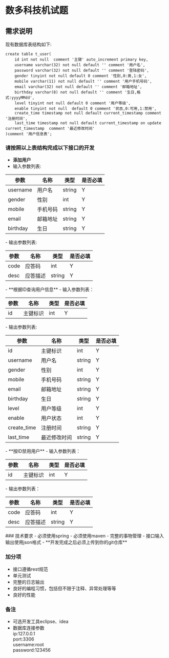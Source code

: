 # 数多科技机试题
## 需求说明
现有数据库表结构如下:
```
create table t_user(
    id int not null  comment '主键' auto_increment primary key,
    username varchar(32) not null default '' comment '用户名',
    password varchar(32) not null default '' comment '登陆密码',
    gender tinyint not null default 0 comment '性别,0:男,1:女',
    mobile varchar(11) not null default '' comment '用户手机号码',
    email varchar(32) not null default '' comment '邮箱地址',
    birthday varchar(8) not null default '' comment '生日,格式:yyyyMMdd',
    level tinyint not null default 0 comment '用户等级',
    enable tinyint not null  default 0 comment '状态,0:可用,1:禁用',
    create_time timestamp not null default current_timestamp comment '注册时间',
    last_time timestamp not null default current_timestamp on update current_timestamp  comment '最近修改时间'
)comment '用户信息表';
```
### 请按照以上表结构完成以下接口的开发
- **添加用户**
 - 输入参数列表:
<table>
    <thead>
        <tr>
            <th>参数</th>
            <th>名称</th>
            <th>类型</th>
            <th>是否必填</th>
        </tr>
    </thead>
    <tbody>
        <tr>
            <td>username</td>
            <td>用户名</td>
            <td>string</td>
            <td>Y</td>
        </tr>
        <tr>
            <td>gender</td>
            <td>性别</td>
            <td>int</td>
            <td>Y</td>
        </tr>
        <tr>
            <td>mobile</td>
            <td>手机号码</td>
            <td>string</td>
            <td>Y</td>
        </tr>
        <tr>
            <td>email</td>
            <td>邮箱地址</td>
            <td>string</td>
            <td>Y</td>
        </tr>
        <tr>
            <td>birthday</td>
            <td>生日</td>
            <td>string</td>
            <td>Y</td>
        </tr>
    </tbody>
</table>
 - 输出参数列表:
<table>
    <thead>
        <tr>
            <th>参数</th>
            <th>名称</th>
            <th>类型</th>
            <th>是否必填</th>
        </tr>
    </thead>
    <tbody>
        <tr>
            <td>code</td>
            <td>应答码</td>
            <td>int</td>
            <td>Y</td>
        </tr>
        <tr>
            <td>desc</td>
            <td>应答描述</td>
            <td>string</td>
            <td>Y</td>
        </tr>
    </tbody>
</table>
- **根据ID查询用户信息**
 - 输入参数列表： 
<table>
    <thead>
        <tr>
            <th>参数</th>
            <th>名称</th>
            <th>类型</th>
            <th>是否必填</th>
        </tr>
    </thead>
    <tbody>
        <tr>
            <td>id</td>
            <td>主键标识</td>
            <td>int</td>
            <td>Y</td>
        </tr>
    </tbody>
</table>
 - 输出参数列表:
<table>
    <thead>
        <tr>
            <th>参数</th>
            <th>名称</th>
            <th>类型</th>
            <th>是否必填</th>
        </tr>
    </thead>
    <tbody>
        <tr>
            <td>id</td>
            <td>主键标识</td>
            <td>int</td>
            <td>Y</td>
        </tr>
        <tr>
            <td>username</td>
            <td>用户名</td>
            <td>string</td>
            <td>Y</td>
        </tr>
        <tr>
            <td>gender</td>
            <td>性别</td>
            <td>int</td>
            <td>Y</td>
        </tr>
        <tr>
            <td>mobile</td>
            <td>手机号码</td>
            <td>string</td>
            <td>Y</td>
        </tr>
        <tr>
            <td>email</td>
            <td>邮箱地址</td>
            <td>string</td>
            <td>Y</td>
        </tr>
        <tr>
            <td>birthday</td>
            <td>生日</td>
            <td>string</td>
            <td>Y</td>
        </tr>
        <tr>
            <td>level</td>
            <td>用户等级</td>
            <td>int</td>
            <td>Y</td>
        </tr>
        <tr>
            <td>enable</td>
            <td>用户状态</td>
            <td>int</td>
            <td>Y</td>
        </tr>
        <tr>
            <td>create_time</td>
            <td>注册时间</td>
            <td>string</td>
            <td>Y</td>
        </tr>
        <tr>
            <td>last_time</td>
            <td>最近修改时间</td>
            <td>string</td>
            <td>Y</td>
        </tr>
    </tbody>
</table>
- **按ID禁用用户**
 - 输入参数列表：
 <table>
    <thead>
        <tr>
            <th>参数</th>
            <th>名称</th>
            <th>类型</th>
            <th>是否必填</th>
        </tr>
    </thead>
    <tbody>
        <tr>
            <td>id</td>
            <td>主键标识</td>
            <td>int</td>
            <td>Y</td>
        </tr>
    </tbody>
</table>
 - 输出参数列表：
 <table>
    <thead>
        <tr>
            <th>参数</th>
            <th>名称</th>
            <th>类型</th>
            <th>是否必填</th>
        </tr>
    </thead>
    <tbody>
        <tr>
            <td>code</td>
            <td>应答码</td>
            <td>int</td>
            <td>Y</td>
        </tr>
        <tr>
            <td>desc</td>
            <td>应答描述</td>
            <td>string</td>
            <td>Y</td>
        </tr>
    </tbody>
</table>
### 技术要求
- 必须使用spring
- 必须使用maven
- 完整的事物管理
- 接口输入输出使用json格式
- **开发完成之后必须上传到你的git仓库**

### 加分项
- 接口遵循rest规范
- 单元测试
- 完整的日志输出
- 良好的编程习惯，包括但不限于注释、异常处理等等
- 良好的性能

### 备注
- 可选开发工具eclipse、idea
- 数据库连接参数<br>
    ip:127.0.0.1<br>
    port:3306<br>
    username:root<br>
    password:123456<br>